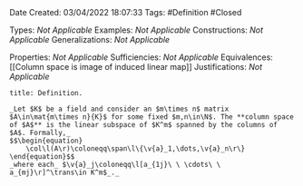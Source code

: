 <br />
<br />

Date Created: 03/04/2022 18:07:33
Tags: #Definition #Closed

Types: _Not Applicable_
Examples: _Not Applicable_
Constructions: _Not Applicable_
Generalizations: _Not Applicable_

Properties: _Not Applicable_
Sufficiencies: _Not Applicable_
Equivalences: [[Column space is image of induced linear map]]
Justifications: _Not Applicable_

``` ad-Definition
title: Definition.

_Let $K$ be a field and consider an $m\times n$ matrix $A\in\mat{m\times n}{K}$ for some fixed $m,n\in\N$. The **column space of $A$** is the linear subspace of $K^m$ spanned by the columns of $A$. Formally,_
$$\begin{equation}
    \col\l(A\r)\coloneqq\span\l\{\v{a}_1,\dots,\v{a}_n\r\}
\end{equation}$$
_where each_ $\v{a}_j\coloneqq\l[a_{1j}\ \ \cdots\ \ a_{mj}\r]^\trans\in K^m$_._

```
